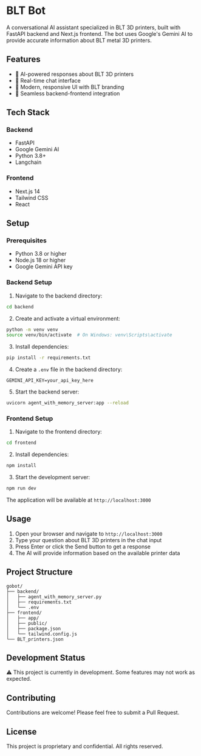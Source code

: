 # BLT Bot

A conversational AI assistant specialized in BLT 3D printers, built with FastAPI backend and Next.js frontend. The bot uses Google's Gemini AI to provide accurate information about BLT metal 3D printers.

## Features

- 🤖 AI-powered responses about BLT 3D printers
- 💬 Real-time chat interface
- 🎨 Modern, responsive UI with BLT branding
- 🔄 Seamless backend-frontend integration

## Tech Stack

### Backend
- FastAPI
- Google Gemini AI
- Python 3.8+
- Langchain

### Frontend
- Next.js 14
- Tailwind CSS
- React

## Setup

### Prerequisites
- Python 3.8 or higher
- Node.js 18 or higher
- Google Gemini API key

### Backend Setup

1. Navigate to the backend directory:
```bash
cd backend
```

2. Create and activate a virtual environment:
```bash
python -m venv venv
source venv/bin/activate  # On Windows: venv\Scripts\activate
```

3. Install dependencies:
```bash
pip install -r requirements.txt
```

4. Create a `.env` file in the backend directory:
```
GEMINI_API_KEY=your_api_key_here
```

5. Start the backend server:
```bash
uvicorn agent_with_memory_server:app --reload
```

### Frontend Setup

1. Navigate to the frontend directory:
```bash
cd frontend
```

2. Install dependencies:
```bash
npm install
```

3. Start the development server:
```bash
npm run dev
```

The application will be available at `http://localhost:3000`

## Usage

1. Open your browser and navigate to `http://localhost:3000`
2. Type your question about BLT 3D printers in the chat input
3. Press Enter or click the Send button to get a response
4. The AI will provide information based on the available printer data

## Project Structure

```
gobot/
├── backend/
│   ├── agent_with_memory_server.py
│   ├── requirements.txt
│   └── .env
├── frontend/
│   ├── app/
│   ├── public/
│   ├── package.json
│   └── tailwind.config.js
└── BLT_printers.json
```

## Development Status

⚠️ This project is currently in development. Some features may not work as expected.

## Contributing

Contributions are welcome! Please feel free to submit a Pull Request.

## License

This project is proprietary and confidential. All rights reserved. 